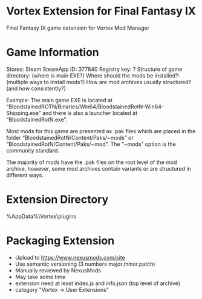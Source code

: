 # Vortex Extension for Final Fantasy IX
 Final Fantasy IX game extension for Vortex Mod Manager

# Game Information
Stores: Steam
SteamApp ID: 377840
Registry key: ?
Structure of game directory: (where is main EXE?)
Where should the mods be installed?: (multiple ways to install mods?)
How are mod archives usually structured? (and how consistently?)

Example:
 The main game EXE is located at “BloodstainedROTN/Binaries/Win64/BloodstainedRotN-Win64-Shipping.exe” and there is also a launcher located at “BloodstainedRotN.exe”.

 Most mods for this game are presented as .pak files which are placed in the folder “BloodstainedRotN/Content/Paks/~mods” or “BloodstainedRotN/Content/Paks/~mod”. The “~mods” option is the community standard.

 The majority of mods have the .pak files on the root level of the mod archive, however, some mod archives contain variants or are structured in different ways.

 # Extension Directory
 %AppData%\Vortex\plugins

# Packaging Extension
- Upload to https://www.nexusmods.com/site
- Use semantic versioning (3 numbers major.minor.patch)
- Manually reviewed by NexusMods
- May take some time
- extension need at least index.js and info.json (top level of archive)
- category "Vortex -> User Extensions"